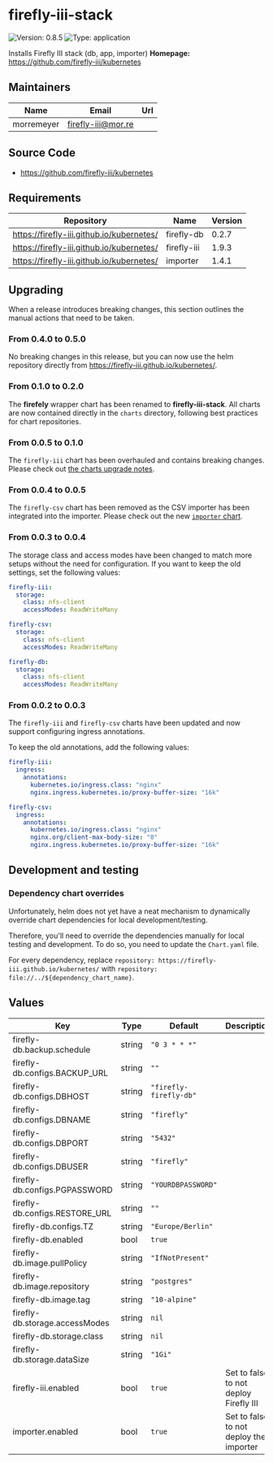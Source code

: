 # firefly-iii-stack

![Version: 0.8.5](https://img.shields.io/badge/Version-0.8.5-informational?style=flat-square) ![Type: application](https://img.shields.io/badge/Type-application-informational?style=flat-square)

Installs Firefly III stack (db, app, importer)
**Homepage:** <https://github.com/firefly-iii/kubernetes>
## Maintainers

| Name | Email | Url |
| ---- | ------ | --- |
| morremeyer | <firefly-iii@mor.re> |  |
## Source Code

* <https://github.com/firefly-iii/kubernetes>
## Requirements

| Repository | Name | Version |
|------------|------|---------|
| https://firefly-iii.github.io/kubernetes/ | firefly-db | 0.2.7 |
| https://firefly-iii.github.io/kubernetes/ | firefly-iii | 1.9.3 |
| https://firefly-iii.github.io/kubernetes/ | importer | 1.4.1 |

## Upgrading

When a release introduces breaking changes, this section outlines the manual actions that need to be taken.

### From 0.4.0 to 0.5.0

No breaking changes in this release, but you can now use the helm repository directly from https://firefly-iii.github.io/kubernetes/.

### From 0.1.0 to 0.2.0

The **firefely** wrapper chart has been renamed to **firefly-iii-stack**. All charts are now contained directly in the `charts` directory, following best practices for chart repositories.

### From 0.0.5 to 0.1.0

The `firefly-iii` chart has been overhauled and contains breaking changes. Please check out [the charts upgrade notes](charts/firefly-iii/README.md#from-004-to-100).

### From 0.0.4 to 0.0.5

The `firefly-csv` chart has been removed as the CSV importer has been integrated into the importer. Please check out the new [`importer` chart](charts/importer/README.md).

### From 0.0.3 to 0.0.4

The storage class and access modes have been changed to match more setups without the need for configuration. If you want to keep the old settings, set the following values:

```yaml
firefly-iii:
  storage:
    class: nfs-client
    accessModes: ReadWriteMany

firefly-csv:
  storage:
    class: nfs-client
    accessModes: ReadWriteMany

firefly-db:
  storage:
    class: nfs-client
    accessModes: ReadWriteMany
```

### From 0.0.2 to 0.0.3

The `firefly-iii` and `firefly-csv` charts have been updated and now support configuring ingress annotations.

To keep the old annotations, add the following values:

```yaml
firefly-iii:
  ingress:
    annotations:
      kubernetes.io/ingress.class: "nginx"
      nginx.ingress.kubernetes.io/proxy-buffer-size: "16k"

firefly-csv:
  ingress:
    annotations:
      kubernetes.io/ingress.class: "nginx"
      nginx.org/client-max-body-size: "0"
      nginx.ingress.kubernetes.io/proxy-buffer-size: "16k"
```

## Development and testing

### Dependency chart overrides

Unfortunately, helm does not yet have a neat mechanism to dynamically override chart dependencies for local development/testing.

Therefore, you'll need to override the dependencies manually for local testing and development. To do so, you need to update the `Chart.yaml` file.

For every dependency, replace `repository: https://firefly-iii.github.io/kubernetes/` with `repository: file://../${dependency_chart_name}`.

## Values

| Key | Type | Default | Description |
|-----|------|---------|-------------|
| firefly-db.backup.schedule | string | `"0 3 * * *"` |  |
| firefly-db.configs.BACKUP_URL | string | `""` |  |
| firefly-db.configs.DBHOST | string | `"firefly-firefly-db"` |  |
| firefly-db.configs.DBNAME | string | `"firefly"` |  |
| firefly-db.configs.DBPORT | string | `"5432"` |  |
| firefly-db.configs.DBUSER | string | `"firefly"` |  |
| firefly-db.configs.PGPASSWORD | string | `"YOURDBPASSWORD"` |  |
| firefly-db.configs.RESTORE_URL | string | `""` |  |
| firefly-db.configs.TZ | string | `"Europe/Berlin"` |  |
| firefly-db.enabled | bool | `true` |  |
| firefly-db.image.pullPolicy | string | `"IfNotPresent"` |  |
| firefly-db.image.repository | string | `"postgres"` |  |
| firefly-db.image.tag | string | `"10-alpine"` |  |
| firefly-db.storage.accessModes | string | `nil` |  |
| firefly-db.storage.class | string | `nil` |  |
| firefly-db.storage.dataSize | string | `"1Gi"` |  |
| firefly-iii.enabled | bool | `true` | Set to false to not deploy Firefly III |
| importer.enabled | bool | `true` | Set to false to not deploy the importer |
